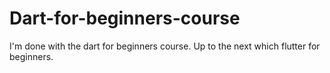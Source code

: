 # Dart-for-beginners-course
I'm done with the dart for beginners course.
Up to the next which flutter for beginners.